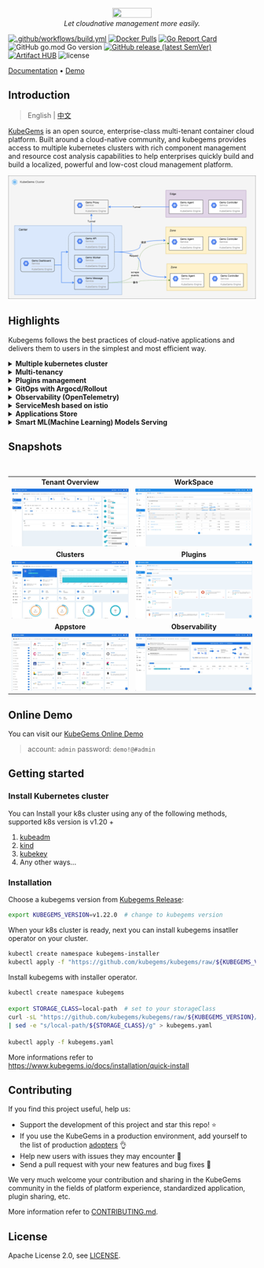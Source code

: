 <div style="text-align: center"></div>
  <p align="center">
  <img src="https://www.kubegems.io/img/logo.svg" width="40%" height="40%">
      <br>
      <i>Let cloudnative management more easily.</i>
  </p>
</div>

[![.github/workflows/build.yml](https://github.com/kubegems/kubegems/actions/workflows/build.yml/badge.svg)](https://github.com/kubegems/kubegems/actions/workflows/build.yml)
[![Docker Pulls](https://img.shields.io/docker/pulls/kubegems/kubegems.svg?maxAge=604800)](https://hub.docker.com/r/kubegems/kubegems)
[![Go Report Card](https://goreportcard.com/badge/github.com/kubegems/kubegems)](https://goreportcard.com/report/github.com/kubegems/kubegems)
![GitHub go.mod Go version](https://img.shields.io/github/go-mod/go-version/kubegems/kubegems?logo=go)
[![GitHub release (latest SemVer)](https://img.shields.io/github/v/release/kubegems/kubegems?logo=github&sort=semver)](https://github.com/kubegems/kubegems/releases/latest)
[![Artifact HUB](https://img.shields.io/endpoint?url=https://artifacthub.io/badge/repository/kubegems)](https://artifacthub.io/packages/search?repo=kubegems)
![license](https://img.shields.io/github/license/kubegems/kubegems)

[Documentation](https://kubegems.io) • [Demo](https://demo.kubegems.io)

## Introduction

> English | [中文](README_zh.md)

[KubeGems](https://kubegems.io) is an open source, enterprise-class multi-tenant container cloud platform. Built around a cloud-native community, and kubegems provides access to multiple kubernetes clusters with rich component management and resource cost analysis capabilities to help enterprises quickly build and build a localized, powerful and low-cost cloud management platform.

<p align="center">
<img src="https://github.com/kubegems/.github/blob/master/static/image/cluster.drawio.png?raw=true">
</p>

## Highlights

Kubegems follows the best practices of cloud-native applications and delivers them to users in the simplest and most efficient way.

<details>
  <summary><b>Multiple kubernetes cluster</b></summary>
</details>

<details>
  <summary><b>Multi-tenancy</b></summary>
</details>

<details>
  <summary><b>Plugins management</b></summary>
</details>

<details>
  <summary><b>GitOps with Argocd/Rollout</b></summary>
</details>

<details>
  <summary><b>Observability (OpenTelemetry)</b></summary>
</details>

<details>
  <summary><b>ServiceMesh based on istio</b></summary>
</details>

<details>
  <summary><b>Applications Store</b></summary>
</details>

<details>
  <summary><b>Smart ML(Machine Learning) Models Serving</b></summary>
</details>

## Snapshots

<br/>
<table>
    <tr>
      <td width="50%" align="center"><b>Tenant Overview</b></td>
      <td width="50%" align="center"><b>WorkSpace</b></td>
    </tr>
    <tr>
        <td width="50%" align="center"><img src="https://github.com/kubegems/.github/blob/master/static/image/tenant.jpg?raw=true"></td>
        <td width="50%" align="center"><img src="https://github.com/kubegems/.github/blob/master/static/image/workspace.jpg?raw=true"></td>
    </tr>
    <tr>
      <td width="50%" align="center"><b>Clusters</b></td>
      <td width="50%" align="center"><b>Plugins</b></td>
    </tr>
        <td width="50%" align="center"><img src="https://github.com/kubegems/.github/blob/master/static/image/cluster.jpg?raw=true"></td>
        <td width="50%" align="center"><img src="https://github.com/kubegems/.github/blob/master/static/image/plugins.jpg?raw=true"></td>
    <tr>
    </tr>
    <tr>
      <td width="50%" align="center"><b>Appstore</b></td>
      <td width="50%" align="center"><b>Observability</b></td>
    </tr>
        <td width="50%" align="center"><img src="https://github.com/kubegems/.github/blob/master/static/image/appstore.jpg?raw=true"></td>
        <td width="50%" align="center"><img src="https://github.com/kubegems/.github/blob/master/static/image/observability.jpg?raw=true"></td>
    <tr>
    </tr>
</table>

## Online Demo

You can visit our [KubeGems Online Demo](https://demo.kubegems.io)

>account: `admin`    password: `demo!@#admin`

## Getting started

### Install Kubernetes cluster

You can Install your k8s cluster using any of the following methods, supported k8s version is v1.20 +

1. [kubeadm](https://kubernetes.io/docs/setup/production-environment/tools/kubeadm/create-cluster-kubeadm/)
2. [kind](https://kind.sigs.k8s.io/)
3. [kubekey](https://github.com/kubesphere/kubekey)
4. Any other ways...

### Installation

Choose a kubegems version from [Kubegems Release](https://github.com/kubegems/kubegems/tags):

```sh
export KUBEGEMS_VERSION=v1.22.0  # change to kubegems version
```

When your k8s cluster is ready, next you can install kubegems insatller operator on your cluster.

```sh
kubectl create namespace kubegems-installer
kubectl apply -f "https://github.com/kubegems/kubegems/raw/${KUBEGEMS_VERSION}/deploy/installer.yaml"
```

Install kubegems with installer operator.

```sh
kubectl create namespace kubegems

export STORAGE_CLASS=local-path  # set to your storageClass
curl -sL "https://github.com/kubegems/kubegems/raw/${KUBEGEMS_VERSION}/deploy/kubegems.yaml" \
| sed -e "s/local-path/${STORAGE_CLASS}/g" > kubegems.yaml

kubectl apply -f kubegems.yaml
```

More informations refer to <https://www.kubegems.io/docs/installation/quick-install>

## Contributing

If you find this project useful, help us:

- Support the development of this project and star this repo! ⭐
- If you use the KubeGems in a production environment, add yourself to the list of production [adopters](./ADOPTERS.md) 👌
- Help new users with issues they may encounter 🙋
- Send a pull request with your new features and bug fixes 🚀

We very much welcome your contribution and sharing in the KubeGems community in the fields of platform experience, standardized application, plugin sharing, etc.

More information refer to [CONTRIBUTING.md](https://github.com/kubegems/kubegems/blob/main/CONTRIBUTING.md).

## License

Apache License 2.0, see [LICENSE](https://github.com/kubegems/kubegems/blob/main/LICENSE).
